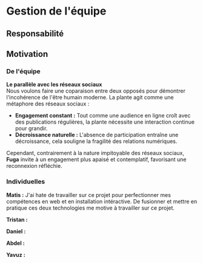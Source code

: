 # Gestion de l'équipe

## Responsabilité



## Motivation

### De l'équipe
**Le parallèle avec les réseaux sociaux**  
Nous voulons faire une coparaison entre deux opposés pour démontrer l'incohérence de l'être humain moderne.
La plante agit comme une métaphore des réseaux sociaux :  
- **Engagement constant :** Tout comme une audience en ligne croît avec des publications régulières, la plante nécessite une interaction continue pour grandir.  
- **Décroissance naturelle :** L'absence de participation entraîne une décroissance, cela souligne la fragilité des relations numériques.  

Cependant, contrairement à la nature impitoyable des réseaux sociaux, **Fuga** invite à un engagement plus apaisé et contemplatif, favorisant une reconnexion réfléchie.  

### Individuelles
**Matis :** J'ai hate de travailler sur ce projet pour perfectionner mes compétences en web et en installation intéractive. De fusionner et mettre en pratique ces deux technologies me motive à travailler sur ce projet. 

**Tristan :**

**Daniel :**

**Abdel :**

**Yavuz :**

